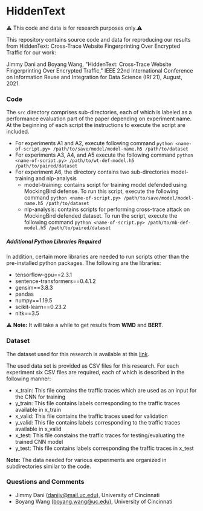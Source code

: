 # HiddenText

⚠️ This code and data is for research purposes only.⚠️

This repository contains source code and data for reproducing our results from HiddenText: Cross-Trace Website Fingerprinting Over Encrypted Traffic for our work:

Jimmy Dani and Boyang Wang, "HiddenText: Cross-Trace Website Fingerprinting Over Encrypted Traffic," IEEE 22nd International Conference on Information Reuse and Integration for Data Science (IRI'21), August, 2021. 

### Code
The <code>src</code> directory comprises sub-directories, each of which is labeled as a performance evaluation part of the paper depending on experiment name. At the beginning of each script the instructions to execute the script are included.

- For experiments A1 and A2, execute following command ```python <name-of-script.py> /path/to/save/model/model-name.h5 /path/to/dataset```
- For experiments A3, A4, and A5 execute the following command ```python <name-of-script.py> /path/to/wt-def-model.h5 /path/to/paired/dataset```
- For experiment A6, the directory contains two sub-directories model-training and nlp-analysis
  - model-training: contains script for training model defended using MockingBird defense. To run this script, execute the following command ```python <name-of-script.py> /path/to/save/model/model-name.h5 /path/to/dataset```
  - nlp-analysis: contains scripts for performing cross-trace attack on MockingBird defended dataset. To run the script, execute the following command ```python <name-of-script.py> /path/to/mb-def-model.h5 /path/to/paired/dataset```

##### Additional Python Libraries Required
In addition, certain more libraries are needed to run scripts other than the pre-installed python packages. The following are the libraries:
- tensorflow-gpu==2.3.1
- sentence-transformers==0.4.1.2
- gensim==3.8.3
- pandas
- numpy==1.19.5
- scikit-learn==0.23.2
- nltk==3.5

⚠️ **Note:** It will take a while to get results from __WMD__ and __BERT__.

### Dataset

The dataset used for this research is available at this [link](https://mailuc-my.sharepoint.com/:f:/g/personal/danijy_mail_uc_edu/EvKxdrCQoxlPn2e43Ihiv1oBInJ7nABN35R5kG-PedQ_SQ?e=BM7axE).

The used data set is provided as CSV files for this research. For each experiment six CSV files are required, each of which is described in the following manner:
- x_train: This file contains the traffic traces which are used as an input for the CNN for training
- y_train: This file contains labels corresponding to the traffic traces available in x_train
- x_valid: This file contains the traffic traces used for validation
- y_valid: This file contains labels corresponding to the traffic traces available in x_valid
- x_test: This file constains the traffic traces for testing/evaluating the trained CNN model
- y_test: This file contains labels corresponding the traffic traces in x_test

**Note:** The data needed for various experiments are organized in subdirectories similar to the code.

### Questions and Comments
- Jimmy Dani (<danijy@mail.uc.edu>), University of Cincinnati
- Boyang Wang (<boyang.wang@uc.edu>), University of Cincinnati
